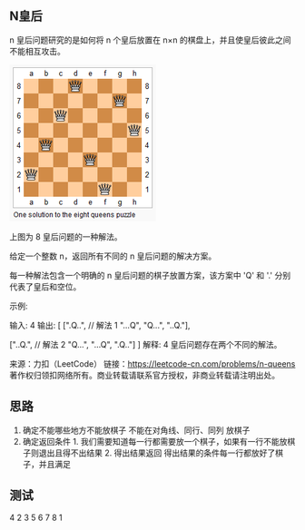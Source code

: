 ## N皇后
n 皇后问题研究的是如何将 n 个皇后放置在 n×n 的棋盘上，并且使皇后彼此之间不能相互攻击。

![img](./8-queens.png)

上图为 8 皇后问题的一种解法。

给定一个整数 n，返回所有不同的 n 皇后问题的解决方案。

每一种解法包含一个明确的 n 皇后问题的棋子放置方案，该方案中 'Q' 和 '.' 分别代表了皇后和空位。

示例:

输入: 4
输出: [
 [".Q..",  // 解法 1
  "...Q",
  "Q...",
  "..Q."],

 ["..Q.",  // 解法 2
  "Q...",
  "...Q",
  ".Q.."]
]
解释: 4 皇后问题存在两个不同的解法。

来源：力扣（LeetCode）
链接：https://leetcode-cn.com/problems/n-queens
著作权归领扣网络所有。商业转载请联系官方授权，非商业转载请注明出处。

## 思路
  1. 确定不能哪些地方不能放棋子
    不能在对角线、同行、同列 放棋子
  2. 确定返回条件
    1. 我们需要知道每一行都需要放一个棋子，如果有一行不能放棋子则退出且得不出结果
    2. 得出结果返回
      得出结果的条件每一行都放好了棋子，并且满足
## 测试
4
2
3
5
6
7
8
1
